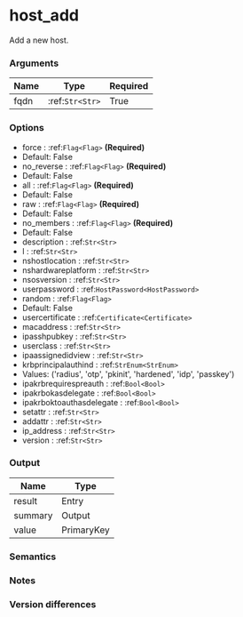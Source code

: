 [//]: # (THE CONTENT BELOW IS GENERATED. DO NOT EDIT.)
# host_add
Add a new host.

### Arguments
|Name|Type|Required
|-|-|-
|fqdn|:ref:`Str<Str>`|True

### Options
* force : :ref:`Flag<Flag>` **(Required)**
 * Default: False
* no_reverse : :ref:`Flag<Flag>` **(Required)**
 * Default: False
* all : :ref:`Flag<Flag>` **(Required)**
 * Default: False
* raw : :ref:`Flag<Flag>` **(Required)**
 * Default: False
* no_members : :ref:`Flag<Flag>` **(Required)**
 * Default: False
* description : :ref:`Str<Str>`
* l : :ref:`Str<Str>`
* nshostlocation : :ref:`Str<Str>`
* nshardwareplatform : :ref:`Str<Str>`
* nsosversion : :ref:`Str<Str>`
* userpassword : :ref:`HostPassword<HostPassword>`
* random : :ref:`Flag<Flag>`
 * Default: False
* usercertificate : :ref:`Certificate<Certificate>`
* macaddress : :ref:`Str<Str>`
* ipasshpubkey : :ref:`Str<Str>`
* userclass : :ref:`Str<Str>`
* ipaassignedidview : :ref:`Str<Str>`
* krbprincipalauthind : :ref:`StrEnum<StrEnum>`
 * Values: ('radius', 'otp', 'pkinit', 'hardened', 'idp', 'passkey')
* ipakrbrequirespreauth : :ref:`Bool<Bool>`
* ipakrbokasdelegate : :ref:`Bool<Bool>`
* ipakrboktoauthasdelegate : :ref:`Bool<Bool>`
* setattr : :ref:`Str<Str>`
* addattr : :ref:`Str<Str>`
* ip_address : :ref:`Str<Str>`
* version : :ref:`Str<Str>`

### Output
|Name|Type
|-|-
|result|Entry
|summary|Output
|value|PrimaryKey

[//]: # (ADD YOUR NOTES BELOW. THESE WILL BE PICKED EVERY TIME THE DOCS ARE REGENERATED. //end)
### Semantics

### Notes

### Version differences